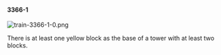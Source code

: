 #### 3366-1
![train-3366-1-0.png](https://github.com/lil-lab/nlvr/raw/master/nlvr/train/images/46/train-3366-1-0.png "train-3366-1-0.png")

There is at least one yellow block as the base of a tower with at least two blocks.